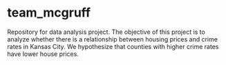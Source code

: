 # team_mcgruff
Repository for data analysis project. The objective of this project is to analyze whether there is a relationship between housing prices and crime rates in Kansas City. We hypothesize that counties with higher crime rates have lower house prices.
